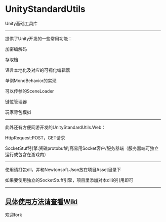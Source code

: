 ﻿# UnityStandardUtils


Unity基础工具库


---


提供了Unity开发的一些常用功能：

加密编解码

存取档

语言本地化及对应的可视化编辑器

单例MonoBehavior的实现

可以传参的SceneLoader

键位管理器

玩家背包模拟


---


此外还有方便网游开发的UnityStandardUtils.Web：

HttpRequest:POST，GET请求

SocketStuff引擎:资磁protobuf的高易用Socket客户/服务器端（服务器端可独立运行或包含在游戏内）


---


使用请打包dll，并和Newtonsoft.Json放在项目Asset目录下

如果要使用独立的SocketStuff引擎，项目里添加对本dll的引用即可

---
[具体使用方法请查看Wiki](https://github.com/RyuBAI/UnityStandardUtils/wiki)
---


欢迎fork